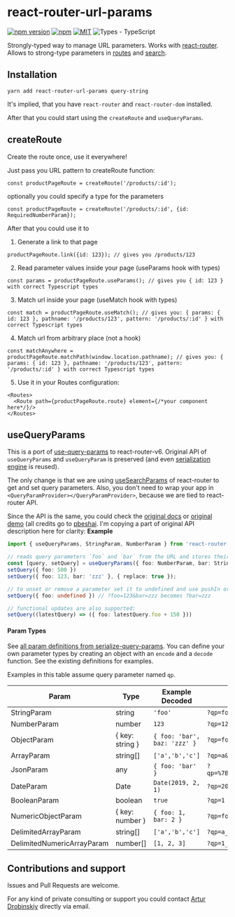 # react-router-url-params
[![npm version](https://badge.fury.io/js/react-router-url-params.svg)](https://www.npmjs.org/package/react-router-url-params)
[![npm](https://img.shields.io/npm/dt/react-router-url-params.svg)](https://www.npmjs.org/package/react-router-url-params)
[![MIT](https://img.shields.io/dub/l/vibe-d.svg)](https://opensource.org/licenses/MIT)
![Types - TypeScript](https://img.shields.io/npm/types/typescript?style=flat)

Strongly-typed way to manage URL parameters. Works with [react-router](https://reactrouter.com/docs/en/v6/getting-started/overview).
Allows to strong-type parameters in [routes](#createroute) and [search](#usequeryparams).


## Installation
```
yarn add react-router-url-params query-string
```
It's implied, that you have `react-router` and `react-router-dom` installed.

After that you could start using the `createRoute` and `useQueryParams`.

## createRoute
Create the route once, use it everywhere!

Just pass you URL pattern to createRoute function:
```tsx
const productPageRoute = createRoute('/products/:id');
```
optionally you could specify a type for the parameters
```tsx
const productPageRoute = createRoute('/products/:id', {id: RequiredNumberParam});
```
After that you could use it to

1. Generate a link to that page
```tsx
productPageRoute.link({id: 123}); // gives you /products/123
```
2. Read parameter values inside your page (useParams hook with types)
```tsx
const params = productPageRoute.useParams(); // gives you { id: 123 } with correct Typescript types
```

3. Match url inside your page (useMatch hook with types)
```tsx
const match = productPageRoute.useMatch(); // gives you: { params: { id: 123 }, pathname: '/products/123', pattern: '/products/:id' } with correct Typescript types 
```
4. Match url from arbitrary place (not a hook)
```tsx
const matchAnywhere = productPageRoute.matchPath(window.location.pathname); // gives you: { params: { id: 123 }, pathname: '/products/123', pattern: '/products/:id' } with correct Typescript types
```
5. Use it in your Routes configuration:
```tsx
<Routes>
  <Route path={productPageRoute.route} element={/*your component here*/}/>
</Routes>
```


## useQueryParams
This is a port of [use-query-params](https://github.com/pbeshai/use-query-params) to react-router-v6.
Original API of `useQueryParams` and `useQueryParam` is preserved (and even [serialization engine](https://github.com/pbeshai/use-query-params/tree/master/packages/serialize-query-params) is reused).

The only change is that we are using [useSearchParams](https://reactrouter.com/docs/en/v6/hooks/use-search-params) of react-router to get and set query parameters.
Also, you don't need to wrap your app in `<QueryParamProvider></QueryParamProvider>`, because we are tied to react-router API.

Since the API is the same, you could check the [original docs](https://github.com/pbeshai/use-query-params/tree/master/packages/use-query-params) or [original demo](https://pbeshai.github.io/use-query-params/) (all credits go to [pbeshai](https://github.com/pbeshai/). 
I'm copying a part of original API description here for clarity:
**Example**

```ts
import { useQueryParams, StringParam, NumberParam } from 'react-router-url-params';

// reads query parameters `foo` and `bar` from the URL and stores their decoded values
const [query, setQuery] = useQueryParams({ foo: NumberParam, bar: StringParam });
setQuery({ foo: 500 })
setQuery({ foo: 123, bar: 'zzz' }, { replace: true });

// to unset or remove a parameter set it to undefined and use pushIn or replaceIn update types
setQuery({ foo: undefined }) // ?foo=123&bar=zzz becomes ?bar=zzz

// functional updates are also supported:
setQuery((latestQuery) => ({ foo: latestQuery.foo + 150 }))
```


#### Param Types
See [all param definitions from serialize-query-params](https://github.com/pbeshai/use-query-params/tree/master/packages/serialize-query-params#readme). You can define your own parameter types by creating an object with an `encode` and a `decode` function. See the existing definitions for examples.

Examples in this table assume query parameter named `qp`.

| Param | Type | Example Decoded | Example Encoded |
| --- | --- | --- | --- |
| StringParam | string | `'foo'` | `?qp=foo` |
| NumberParam | number | `123` | `?qp=123` |
| ObjectParam | { key: string } | `{ foo: 'bar', baz: 'zzz' }` | `?qp=foo-bar_baz-zzz` |
| ArrayParam | string[] | `['a','b','c']` | `?qp=a&qp=b&qp=c` |
| JsonParam | any | `{ foo: 'bar' }` | `?qp=%7B%22foo%22%3A%22bar%22%7D` |
| DateParam | Date | `Date(2019, 2, 1)` | `?qp=2019-03-01` |
| BooleanParam | boolean | `true` | `?qp=1` |
| NumericObjectParam | { key: number } | `{ foo: 1, bar: 2 }` | `?qp=foo-1_bar-2` |
| DelimitedArrayParam | string[] | `['a','b','c']` | `?qp=a_b_c` |
| DelimitedNumericArrayParam | number[] | `[1, 2, 3]` | `?qp=1_2_3` |



## Contributions and support
Issues and Pull Requests are welcome.

For any kind of private consulting or support you could contact [Artur Drobinskiy](https://github.com/Shaddix) directly via email.
